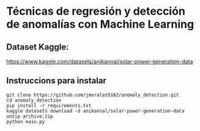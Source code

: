 # Técnicas de regresión y detección de anomalías con Machine Learning

## Dataset Kaggle:
https://www.kaggle.com/datasets/anikannal/solar-power-generation-data


## Instruccions para instalar
    git clone https://github.com/jmorales5162/anomaly_detection.git
    cd anomaly_detection
    pip install -r requirements.txt
    kaggle datasets download -d anikannal/solar-power-generation-data
    unzip archive.zip 
    python main.py


